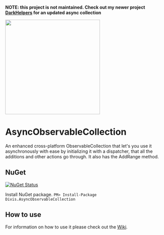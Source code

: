 **NOTE: this project is not maintained. Check out my newer project [DarkHelpers](https://github.com/michaldivis/DarkHelpers) for an updated async collection**

<img src="https://live.staticflickr.com/4824/32976148768_4c40c9a88c_b.jpg" height="300" />

# AsyncObservableCollection

An enhanced cross-platform ObservableCollection that let's you use it asynchronously with ease by initializing it with a dispatcher, that all the additions and other actions go through. It also has the AddRange method.

## NuGet

[![NuGet Status](https://img.shields.io/nuget/v/Divis.AsyncObservableCollection.svg?style=flat&label=Divis.AsyncObservableCollection)](https://www.nuget.org/packages/Divis.AsyncObservableCollection/)

Install NuGet package. `PM> Install-Package Divis.AsyncObservableCollection`

## How to use

For information on how to use it please check out the [Wiki](https://github.com/michaldivis/AsyncObservableCollection/wiki).

